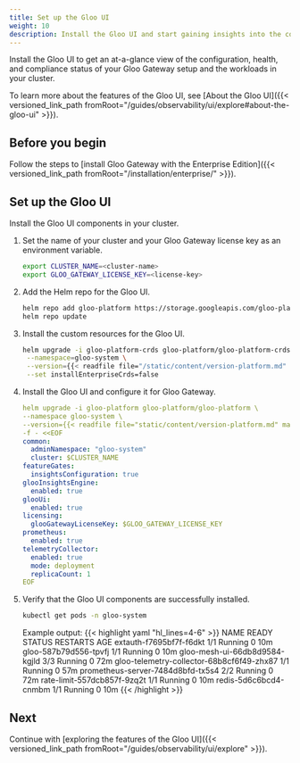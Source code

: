 ```yaml
---
title: Set up the Gloo UI
weight: 10
description: Install the Gloo UI and start gaining insights into the configuration and health of your Gloo Gateway setup and the workloads in your cluster. 
---
```

Install the Gloo UI to get an at-a-glance view of the configuration, health, and compliance status of your Gloo Gateway setup and the workloads in your cluster. 

To learn more about the features of the Gloo UI, see [About the Gloo UI]({{< versioned_link_path fromRoot="/guides/observability/ui/explore#about-the-gloo-ui" >}}).

## Before you begin

Follow the steps to [install Gloo Gateway with the Enterprise Edition]({{< versioned_link_path fromRoot="/installation/enterprise/" >}}). 

## Set up the Gloo UI

Install the Gloo UI components in your cluster. 

1. Set the name of your cluster and your Gloo Gateway license key as an environment variable.
   ```sh
   export CLUSTER_NAME=<cluster-name>
   export GLOO_GATEWAY_LICENSE_KEY=<license-key>
   ```

2. Add the Helm repo for the Gloo UI. 
   ```sh
   helm repo add gloo-platform https://storage.googleapis.com/gloo-platform/helm-charts
   helm repo update  
   ```
   
3. Install the custom resources for the Gloo UI. 
   ```sh
   helm upgrade -i gloo-platform-crds gloo-platform/gloo-platform-crds \
    --namespace=gloo-system \
    --version={{< readfile file="/static/content/version-platform.md" markdown="true">}} \
    --set installEnterpriseCrds=false
   ```

4. Install the Gloo UI and configure it for Gloo Gateway.
   ```yaml 
   helm upgrade -i gloo-platform gloo-platform/gloo-platform \
   --namespace gloo-system \
   --version={{< readfile file="static/content/version-platform.md" markdown="true">}} \
   -f - <<EOF
   common:
     adminNamespace: "gloo-system"
     cluster: $CLUSTER_NAME
   featureGates:
     insightsConfiguration: true
   glooInsightsEngine:
     enabled: true
   glooUi:
     enabled: true
   licensing:
     glooGatewayLicenseKey: $GLOO_GATEWAY_LICENSE_KEY
   prometheus:
     enabled: true
   telemetryCollector:
     enabled: true
     mode: deployment
     replicaCount: 1
   EOF
   ```

5. Verify that the Gloo UI components are successfully installed. 
   ```sh
   kubectl get pods -n gloo-system
   ```
   
   Example output: 
   {{< highlight yaml "hl_lines=4-6" >}}
   NAME                                        READY   STATUS    RESTARTS   AGE
   extauth-f7695bf7f-f6dkt                     1/1     Running   0          10m
   gloo-587b79d556-tpvfj                       1/1     Running   0          10m
   gloo-mesh-ui-66db8d9584-kgjld               3/3     Running   0          72m
   gloo-telemetry-collector-68b8cf6f49-zhx87   1/1     Running   0          57m
   prometheus-server-7484d8bfd-tx5s4           2/2     Running   0          72m
   rate-limit-557dcb857f-9zq2t                 1/1     Running   0          10m
   redis-5d6c6bcd4-cnmbm                       1/1     Running   0          10m
   {{< /highlight >}}
   
   
## Next

Continue with [exploring the features of the Gloo UI]({{< versioned_link_path fromRoot="/guides/observability/ui/explore" >}}). 

